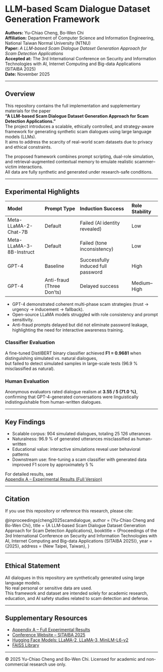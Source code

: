 # LLM-based Scam Dialogue Dataset Generation Framework

**Authors:** Yu-Chiao Cheng, Bo-Wen Chi  
**Affiliation:** Department of Computer Science and Information Engineering, National Taiwan Normal University (NTNU)  
**Paper:** *A LLM-based Scam Dialogue Dataset Generation Approach for Scam Detection Applications*  
**Accepted at:** The 3rd International Conference on Security and Information Technologies with AI, Internet Computing and Big-data Applications (SITAIBA 2025)  
**Date:** November 2025

---

## Overview

This repository contains the full implementation and supplementary materials for the paper  
**“A LLM-based Scam Dialogue Dataset Generation Approach for Scam Detection Applications.”**  
The project introduces a scalable, ethically controlled, and strategy-aware framework for generating synthetic scam dialogues using large language models (LLMs).  
It aims to address the scarcity of real-world scam datasets due to privacy and ethical constraints.

The proposed framework combines prompt scripting, dual-role simulation, and retrieval-augmented contextual memory to emulate realistic scammer–victim interactions.  
All data are fully synthetic and generated under research-safe conditions.

---
## Experimental Highlights

| Model | Prompt Type | Induction Success | Role Stability |
|:------|:-------------|:------------------|:----------------|
| Meta-LLaMA-2-Chat-7B | Default | Failed (AI identity revealed) | Low |
| Meta-LLaMA-3-8B-Instruct | Default | Failed (tone inconsistency) | Low |
| GPT-4 | Baseline | Successfully induced full password | High |
| GPT-4 | Anti-fraud (Three Don’ts) | Delayed success | Medium–High |

- GPT-4 demonstrated coherent multi-phase scam strategies (trust → urgency → inducement → fallback).  
- Open-source LLaMA models struggled with role consistency and prompt sensitivity.  
- Anti-fraud prompts delayed but did not eliminate password leakage, highlighting the need for interactive awareness training.

### Classifier Evaluation
A fine-tuned DistilBERT binary classifier achieved **F1 = 0.9681** when distinguishing simulated vs. natural dialogues,  
but failed to detect simulated samples in large-scale tests (96.9 % misclassified as natural).

### Human Evaluation
Anonymous evaluators rated dialogue realism at **3.55 / 5 (71.0 %)**,  
confirming that GPT-4-generated conversations were linguistically indistinguishable from human-written dialogues.

---

## Key Findings

- Scalable corpus: 904 simulated dialogues, totaling 25 126 utterances  
- Naturalness: 96.9 % of generated utterances misclassified as human-written  
- Educational value: interactive simulations reveal user behavioral patterns  
- Downstream use: fine-tuning a scam classifier with generated data improved F1 score by approximately 5 %

For detailed results, see  
[Appendix A – Experimental Results (Full Version)](./docs/Appendix_Experimental_Results.md)

---

## Citation

If you use this repository or reference this research, please cite:

@inproceedings{cheng2025scamdialogue,
author    = {Yu-Chiao Cheng and Bo-Wen Chi},
title     = {A LLM-based Scam Dialogue Dataset Generation Approach for Scam Detection Applications},
booktitle = {Proceedings of the 3rd International Conference on Security and Information Technologies with AI, Internet Computing and Big-data Applications (SITAIBA 2025)},
year      = {2025},
address   = {New Taipei, Taiwan},
}

---

## Ethical Statement

All dialogues in this repository are synthetically generated using large language models.  
No real personal or sensitive data are used.  
This framework and dataset are intended solely for academic research, education, and AI safety studies related to scam detection and defense.

---

## Supplementary Resources

- [Appendix A – Full Experimental Results](./Appendix_Experimental_Results.md)  
- [Conference Website – SITAIBA 2025](https://sitaiba-2025.esam.io/submission_format.html)  
- [Hugging Face Models: LLaMA-2, LLaMA-3, MiniLM-L6-v2](https://huggingface.co/)  
- [FAISS Library](https://github.com/facebookresearch/faiss)

---

© 2025 Yu-Chiao Cheng and Bo-Wen Chi. Licensed for academic and non-commercial research use only.
